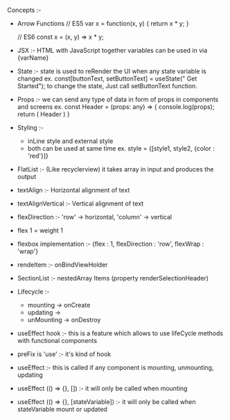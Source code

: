 Concepts :- 


* Arrow Functions
    // ES5
    var x = function(x, y) {
    return x * y;
    }

    // ES6
    const x = (x, y) => x * y;

* JSX :- HTML with JavaScript together
    variables can be used in via {varName}

* State :- state is used to reRender the UI when any state variable is changed
    ex. const[buttonText, setButtonText] = useState(" Get Started");
        to change the state, Just call setButtonText function.

* Props :- we can send any type of data in form of props in components and screens
    ex. const Header = (props: any) => {
        console.log(props);
        return (
            <View>
            <Text>Header</Text>
            </View>
        )
        }

* Styling :-
    - inLine style and external style
    - both can be used at same time 
        ex. style = {[style1, style2, {color : 'red'}]}

* FlatList :- (Like recyclerview) it takes array in input and produces the output

* textAlign :- Horizontal alignment of text

* textAlignVertical :- Vertical alignment of text

* flexDirection :- 'row' -> horizontal, 'column' -> vertical

* flex 1 = weight 1

* flexbox implementation :- {flex : 1, flexDirection : 'row', flexWrap : 'wrap'}

* rendeItem :- onBindViewHolder

* SectionList  :- nestedArray Items (property renderSelectionHeader)

* Lifecycle :- 
    - mounting -> onCreate
    - updating -> 
    - unMounting -> onDestroy

* useEffect hook :- this is a feature which allows to use lifeCycle methods with functional components

* preFix is 'use' :- it's kind of hook

* useEffect :- this is called if any component is mounting, unmounting, updating

* useEffect (() => {}, []) :- it will only be called when mounting

*  useEffect (() => {}, [stateVariable]) :- it will only be called when stateVariable mount or updated